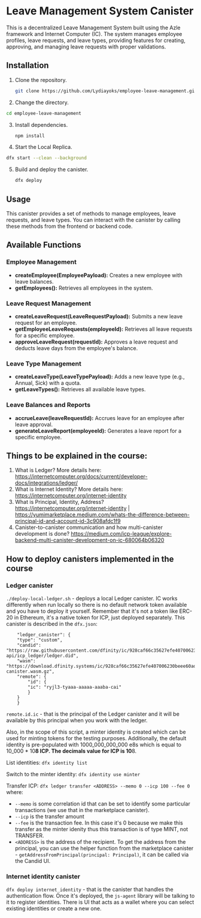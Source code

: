 # Leave Management System Canister

This is a decentralized Leave Management System built using the Azle framework and Internet Computer (IC). The system manages employee profiles, leave requests, and leave types, providing features for creating, approving, and managing leave requests with proper validations.

## Installation

1. Clone the repository.
   ```bash
   git clone https://github.com/Lydiayoks/employee-leave-management.git
   ```
2. Change the directory.
```bash
cd employee-leave-management
```
3. Install dependencies.
   ```bash
   npm install
   ```

4. Start the Local Replica.
```bash
dfx start --clean --background
```
5. Build and deploy the canister.
   ```bash
   dfx deploy
   ```

## Usage

This canister provides a set of methods to manage employees, leave requests, and leave types. You can interact with the canister by calling these methods from the frontend or backend code.

## Available Functions

### Employee Management

- **createEmployee(EmployeePayload):** Creates a new employee with leave balances.
- **getEmployees():** Retrieves all employees in the system.

### Leave Request Management

- **createLeaveRequest(LeaveRequestPayload):** Submits a new leave request for an employee.
- **getEmployeeLeaveRequests(employeeId):** Retrieves all leave requests for a specific employee.
- **approveLeaveRequest(requestId):** Approves a leave request and deducts leave days from the employee's balance.

### Leave Type Management

- **createLeaveType(LeaveTypePayload):** Adds a new leave type (e.g., Annual, Sick) with a quota.
- **getLeaveTypes():** Retrieves all available leave types.

### Leave Balances and Reports

- **accrueLeave(leaveRequestId):** Accrues leave for an employee after leave approval.
- **generateLeaveReport(employeeId):** Generates a leave report for a specific employee.

## Things to be explained in the course:

1. What is Ledger? More details here: https://internetcomputer.org/docs/current/developer-docs/integrations/ledger/
2. What is Internet Identity? More details here: https://internetcomputer.org/internet-identity
3. What is Principal, Identity, Address? https://internetcomputer.org/internet-identity | https://yumimarketplace.medium.com/whats-the-difference-between-principal-id-and-account-id-3c908afdc1f9
4. Canister-to-canister communication and how multi-canister development is done? https://medium.com/icp-league/explore-backend-multi-canister-development-on-ic-680064b06320

## How to deploy canisters implemented in the course

### Ledger canister

`./deploy-local-ledger.sh` - deploys a local Ledger canister. IC works differently when run locally so there is no default network token available and you have to deploy it yourself. Remember that it's not a token like ERC-20 in Ethereum, it's a native token for ICP, just deployed separately.
This canister is described in the `dfx.json`:

```
	"ledger_canister": {
  	"type": "custom",
  	"candid": "https://raw.githubusercontent.com/dfinity/ic/928caf66c35627efe407006230beee60ad38f090/rs/rosetta-api/icp_ledger/ledger.did",
  	"wasm": "https://download.dfinity.systems/ic/928caf66c35627efe407006230beee60ad38f090/canisters/ledger-canister.wasm.gz",
  	"remote": {
    	"id": {
      	"ic": "ryjl3-tyaaa-aaaaa-aaaba-cai"
    	}
  	}
	}
```

`remote.id.ic` - that is the principal of the Ledger canister and it will be available by this principal when you work with the ledger.

Also, in the scope of this script, a minter identity is created which can be used for minting tokens
for the testing purposes.
Additionally, the default identity is pre-populated with 1000_000_000_000 e8s which is equal to 10_000 \* 10**8 ICP.
The decimals value for ICP is 10**8.

List identities:
`dfx identity list`

Switch to the minter identity:
`dfx identity use minter`

Transfer ICP:
`dfx ledger transfer <ADDRESS> --memo 0 --icp 100 --fee 0`
where:

- `--memo` is some correlation id that can be set to identify some particular transactions (we use that in the marketplace canister).
- `--icp` is the transfer amount
- `--fee` is the transaction fee. In this case it's 0 because we make this transfer as the minter idenity thus this transaction is of type MINT, not TRANSFER.
- `<ADDRESS>` is the address of the recipient. To get the address from the principal, you can use the helper function from the marketplace canister - `getAddressFromPrincipal(principal: Principal)`, it can be called via the Candid UI.

### Internet identity canister

`dfx deploy internet_identity` - that is the canister that handles the authentication flow. Once it's deployed, the `js-agent` library will be talking to it to register identities. There is UI that acts as a wallet where you can select existing identities
or create a new one.
